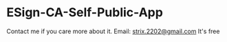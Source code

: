 # ESign-CA-Self-Public-App
Contact me if you care more about it.
Email: strix.2202@gmail.com
It's free

